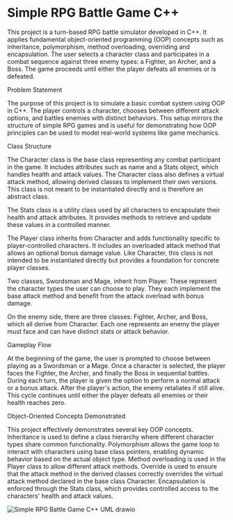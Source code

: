 # Simple RPG Battle Game C++

This project is a turn-based RPG battle simulator developed in C++. It applies fundamental object-oriented programming (OOP) concepts such as inheritance, polymorphism, method overloading, overriding and encapsulation. The user selects a character class and participates in a combat sequence against three enemy types: a Fighter, an Archer, and a Boss. The game proceeds until either the player defeats all enemies or is defeated.

Problem Statement

The purpose of this project is to simulate a basic combat system using OOP in C++. The player controls a character, chooses between different attack options, and battles enemies with distinct behaviors. This setup mirrors the structure of simple RPG games and is useful for demonstrating how OOP principles can be used to model real-world systems like game mechanics.

Class Structure

The Character class is the base class representing any combat participant in the game. It includes attributes such as name and a Stats object, which handles health and attack values. The Character class also defines a virtual attack method, allowing derived classes to implement their own versions. This class is not meant to be instantiated directly and is therefore an abstract class. 

The Stats class is a utility class used by all characters to encapsulate their health and attack attributes. It provides methods to retrieve and update these values in a controlled manner.

The Player class inherits from Character and adds functionality specific to player-controlled characters. It includes an overloaded attack method that allows an optional bonus damage value. Like Character, this class is not intended to be instantiated directly but provides a foundation for concrete player classes.

Two classes, Swordsman and Mage, inherit from Player. These represent the character types the user can choose to play. They each implement the base attack method and benefit from the attack overload with bonus damage.

On the enemy side, there are three classes: Fighter, Archer, and Boss, which all derive from Character. Each one represents an enemy the player must face and can have distinct stats or attack behavior.

Gameplay Flow

At the beginning of the game, the user is prompted to choose between playing as a Swordsman or a Mage. Once a character is selected, the player faces the Fighter, the Archer, and finally the Boss in sequential battles. During each turn, the player is given the option to perform a normal attack or a bonus attack. After the player's action, the enemy retaliates if still alive. This cycle continues until either the player defeats all enemies or their health reaches zero.

Object-Oriented Concepts Demonstrated

This project effectively demonstrates several key OOP concepts. Inheritance is used to define a class hierarchy where different character types share common functionality. Polymorphism allows the game loop to interact with characters using base class pointers, enabling dynamic behavior based on the actual object type. Method overloading is used in the Player class to allow different attack methods. Override is used to ensure that the attack method in the derived classes correctly overrides the virtual attack method declared in the base class Character. Encapsulation is enforced through the Stats class, which provides controlled access to the characters' health and attack values.


![Simple RPG Battle Game C++ UML drawio](https://github.com/user-attachments/assets/670bbcba-d6fb-45e6-8604-0a4bf57afd52)


